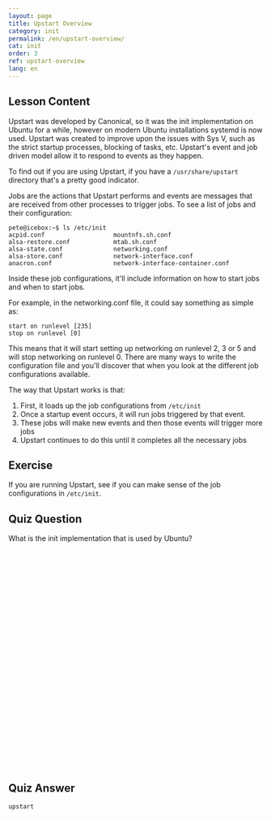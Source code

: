 ```yaml
---
layout: page
title: Upstart Overview
category: init
permalink: /en/upstart-overview/
cat: init
order: 3
ref: upstart-overview
lang: en
---
```

## Lesson Content

Upstart was developed by Canonical, so it was the init implementation on Ubuntu for a while, however on modern Ubuntu installations systemd is now used. Upstart was created to improve upon the issues with Sys V, such as the strict startup processes, blocking of tasks, etc. Upstart's event and job driven model allow it to respond to events as they happen. 

To find out if you are using Upstart, if you have a `/usr/share/upstart` directory that's a pretty good indicator. 

Jobs are the actions that Upstart performs and events are messages that are received from other processes to trigger jobs. To see a list of jobs and their configuration:

```
pete@icebox:~$ ls /etc/init
acpid.conf                   mountnfs.sh.conf
alsa-restore.conf            mtab.sh.conf
alsa-state.conf              networking.conf
alsa-store.conf              network-interface.conf
anacron.conf                 network-interface-container.conf
```

Inside these job configurations, it'll include information on how to start jobs and when to start jobs.

For example, in the networking.conf file, it could say something as simple as:
```
start on runlevel [235]
stop on runlevel [0]
```

This means that it will start setting up networking on runlevel 2, 3 or 5 and will stop networking on runlevel 0. There are many ways to write the configuration file and you'll discover that when you look at the different job configurations available. 

The way that Upstart works is that: 


1. First, it loads up the job configurations from `/etc/init`
2. Once a startup event occurs, it will run jobs triggered by that event.
3. These jobs will make new events and then those events will trigger more jobs
4. Upstart continues to do this until it completes all the necessary jobs

## Exercise

If you are running Upstart, see if you can make sense of the job configurations in `/etc/init`.

## Quiz Question

What is the init implementation that is used by Ubuntu?  
<br /><br /><br /><br /><br /><br /><br /><br /><br /><br /><br /><br /><br /><br /><br /><br /><br /><br /><br /><br /><br /><br /><br /><br /><br /><br />
## Quiz Answer

`upstart`
